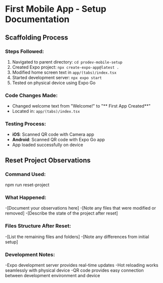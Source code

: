 # First Mobile App - Setup Documentation

## Scaffolding Process

### Steps Followed:
1. Navigated to parent directory: `cd prodev-mobile-setup`
2. Created Expo project: `npx create-expo-app@latest .`
3. Modified home screen text in `app/(tabs)/index.tsx`
4. Started development server: `npx expo start`
5. Tested on physical device using Expo Go

### Code Changes Made:
- Changed welcome text from "Welcome!" to "** First App Created**"
- Located in: `app/(tabs)/index.tsx`

### Testing Process:
- **iOS**: Scanned QR code with Camera app
- **Android**: Scanned QR code with Expo Go app
- App loaded successfully on device

## Reset Project Observations

### Command Used:

npm run reset-project

### What Happened:
-[Document your observations here]
-[Note any files that were modified or removed]
-[Describe the state of the project after reset]

### Files Structure After Reset:
-[List the remaining files and folders]
-[Note any differences from initial setup]

### Development Notes:
-Expo development server provides real-time updates
-Hot reloading works seamlessly with physical device
-QR code provides easy connection between development environment and device
